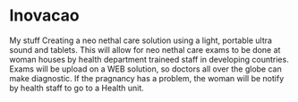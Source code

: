 # Inovacao
My stuff
Creating a neo nethal care solution using a light, portable ultra sound and tablets. 
This will allow for neo nethal care exams to be done at woman houses by health department traineed staff in developing countries.
Exams will be upload on a WEB solution, so doctors all over the globe can make diagnostic.
If the pragnancy has a problem, the woman will be notify by health staff to go to a Health unit.
